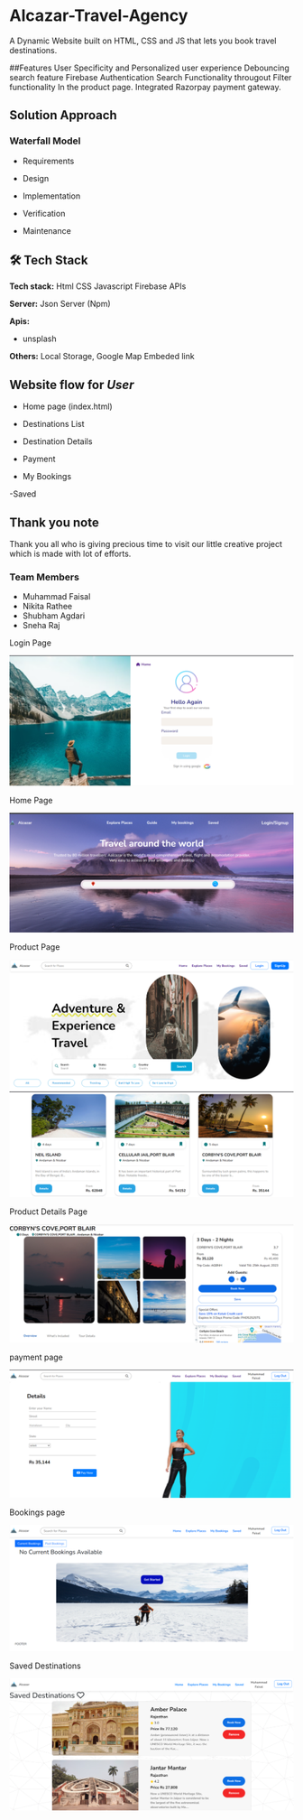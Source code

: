 # Alcazar-Travel-Agency
A Dynamic Website built on HTML, CSS and JS that lets you book travel destinations.




##Features
User Specificity and Personalized user experience
Debouncing search feature
Firebase Authentication
Search Functionality througout
Filter functionality In the product page.
Integrated Razorpay payment gateway.





## Solution Approach

### Waterfall Model

- Requirements

- Design

- Implementation

- Verification

- Maintenance

## 🛠 Tech Stack

**Tech stack:** Html
CSS
Javascript
Firebase
APIs

**Server:** Json Server (Npm)

**Apis:**
- unsplash



**Others:** Local Storage, Google Map Embeded link 

## Website flow for **_User_**

- Home page (index.html)

- Destinations List

- Destination Details

- Payment

- My Bookings

-Saved








## Thank you note

Thank you all who is giving precious time to visit our little creative project which is made with lot of efforts.

<h3>Team Members</h3>
<ul>
  <li>Muhammad Faisal</li>
  <li>Nikita Rathee</li>
  <li>Shubham Agdari</li>
  <li>Sneha Raj</li>
</ul>
<p>Login Page</p>
<img src="./login.png" alt="" />
<p>Home Page</p>
<img src="./home.png" alt="" />
<p>Product Page</p>
<img src="./product1.png" alt="" />
<img src="product2.png" alt="" />
<p>Product Details Page</p>
<img src="productDetails.png" alt="" />
<p>payment page</p>
<img src="payment.png" alt="" />
<p>Bookings page</p>
<img src="bookings.png" alt="" />
<p>Saved Destinations</p>
<img src="saved.png" alt="" />
